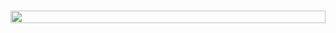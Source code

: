 <h1 align="center"><img align="center" src="https://user-images.githubusercontent.com/76056928/110053360-99954980-7d9c-11eb-92fd-89ee97e67001.gif" style = "width: -webkit-fill-available;"/></h1>


